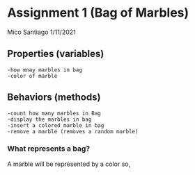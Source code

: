 # Assignment 1 (Bag of Marbles)
Mico Santiago
1/11/2021

## Properties (variables)
    -how mnay marbles in bag
    -color of marble

## Behaviors (methods)
    -count how many marbles in Bag
    -display the marbles in bag
    -insert a colored marble in bag
    -remove a marble (removes a random marble)

### What represents a bag? 
A marble will be represented by a color so, 
